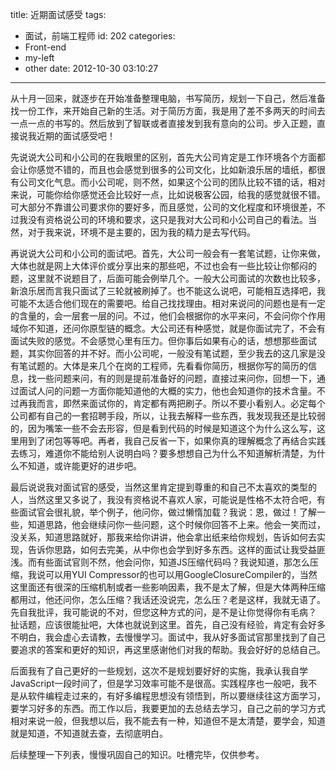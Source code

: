 title: 近期面试感受
tags:
  - 面试，前端工程师
id: 202
categories:
  - Front-end
  - my-left
  - other
date: 2012-10-30 03:10:27
---

从十月一回来，就逐步在开始准备整理电脑，书写简历，规划一下自己，然后准备找一份工作，来开始自己新的生活。对于简历方面，我是用了差不多两天的时间去一点一点的书写的。然后放到了智联或者直接发到我有意向的公司。步入正题，直接说我近期的面试感受吧！

先说说大公司和小公司的在我眼里的区别，首先大公司肯定是工作环境各个方面都会让你感觉不错的，而且也会感觉到很多的公司文化，比如新浪乐居的墙纸，都很有公司文化气息。而小公司呢，则不然，如果这个公司的团队比较不错的话，相对来说，可能你给你感觉还会比较好一点，比如说极客公园，给我的感觉就很不错。可大部分不靠谱公司要求你的要好多，而且感觉，公司的文化程度和环境很差，不过我没有资格说公司的环境和要求，这只是我对大公司和小公司自己的看法。当然，对于我来说，环境不是主要的，因为我的精力是去写代码。
<!--more-->

再说说大公司和小公司的面试吧。首先，大公司一般会有一套笔试题，让你来做，大体也就是网上大体评价或分享出来的那些吧，不过也会有一些比较让你郁闷的题，这里就不说题目了，后面可能会例举几个。一般大公司面试的次数也比较多，新浪乐居而言我只面试了三轮就被刷掉了。也不能这么说吧，可能相互选择吧，我可能不太适合他们现在的需要吧。给自己找找理由。相对来说问的问题也是有一定的含量的，会一层套一层的问。不过，他们会根据你的水平来问，不会问你个作用域你不知道，还问你原型链的概念。大公司还有种感觉，就是你面试完了，不会有面试失败的感觉。不会感觉心里有压力。但你事后如果有心的话，想想那些面试题，其实你回答的并不好。而小公司呢，一般没有笔试题，至少我去的这几家是没有笔试题的。大体是来几个在岗的工程师，先看看你简历，根据你写的简历的信息，找一些问题来问，有的则是提前准备好的问题，直接过来问你，回想一下，通过面试人问的问题一方面你能知道他的大概的实力，他也会知道你的技术含量。不过再我而言，即然来面试你的，肯定都有两把刷子。所以不要小看别人。必定每个公司都有自己的一套招聘手段，所以，让我去解释一些东西，我发现我还是比较弱的，因为嘴笨一些不会去形容，但是看到代码的时候是知道这个为什么这么写，这里用到了闭包等等吧。再者，我自己反省一下，如果你真的理解概念了再结合实践去练习，难道你不能给别人说明白吗？要多想想自己为什么不知道解析清楚，为什么不知道，或许能更好的进步吧。

最后说说我对面试官的感受，当然这里肯定提到尊重的和自己不太喜欢的类型的人，当然这里又多说了，我没有资格说不喜欢人家，可能说是性格不太符合吧，有些面试官会很礼貌，举个例子，他问你，做过懒惰加载？我说：恩，做过！了解一些，知道思路，他会继续问你一些问题，这个时候你回答不上来。他会一笑而过，没关系，知道思路就好，那我来给你讲讲，他会拿出纸来给你规划，告诉如何去实现，告诉你思路，如何去完美，从中你也会学到好多东西。这样的面试让我受益匪浅。而有些面试官则不然，他会问你，知道JS压缩代码吗？我说知道，那怎么压缩，我说可以用YUI Compressor的也可以用GoogleClosureCompiler的，当然这里面还有很深的压缩机制或者一些影响因素，我不是太了解，但是大体两种压缩都用过，他还问你，怎么压缩？我话还没说完，怎么压？老是这样，我就无语了。先自我批评，我可能说的不对，但您这种方式的问，是不是让你觉得你有毛病？
扯话题，应该很能扯吧，大体也就说到这里。首先，自己没有经验，肯定有会好多不明白，我会虚心去请教，去慢慢学习。面试中，我从好多面试官那里找到了自己要追求的答案和更好的知识，再这里感谢他们对我的帮助。我会好好的总结自己。

后面我有了自己更好的一些规划，这次不是规划要好好的实施，我承认我自学JavaScript一段时间了，但是学习效率可能不是很高。实践程序也一般吧，我不是从软件编程走过来的，有好多编程思想没有领悟到，所以要继续往这方面学习，要学习好多的东西。而工作以后，我要更加的去总结去学习，自己之前的学习方式相对来说一般，但我想以后，我不能去有一种，知道但不是太清楚，要学会，知道就是知道，不知道就去查，去彻底明白。

后续整理一下列表，慢慢巩固自己的知识。吐槽完毕，仅供参考。